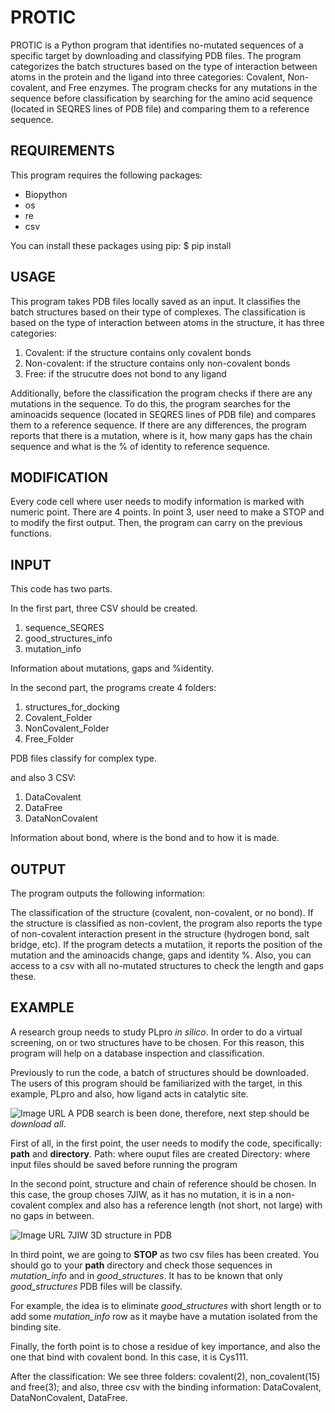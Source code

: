 # PROTIC

PROTIC is a Python program that identifies no-mutated sequences of a specific target by downloading and classifying PDB files. The program categorizes the batch structures based on the type of interaction between atoms in the protein and the ligand into three categories: Covalent, Non-covalent, and Free enzymes. The program checks for any mutations in the sequence before classification by searching for the amino acid sequence (located in SEQRES lines of PDB file) and comparing them to a reference sequence.

## REQUIREMENTS
This program requires the following packages:
- Biopython
- os
- re
- csv

You can install these packages using pip:
    $ pip install <library>

## USAGE
This program takes PDB files locally saved as an input. It classifies the batch structures based on their type of complexes. The classification is based on the type of interaction between atoms in the structure, it has three categories:

1. Covalent: if the structure contains only covalent bonds
2. Non-covalent: if the structure contains only non-covalent bonds
3. Free: if the strucutre does not bond to any ligand

Additionally, before the classification the program checks if there are any mutations in the sequence. To do this, the program searches for the aminoacids sequence (located in SEQRES lines of PDB file) and compares them to a reference sequence. If there are any differences, the program reports that there is a mutation, where is it, how many gaps has the chain sequence and what is the % of identity to reference sequence.

## MODIFICATION

Every code cell where user needs to modify information is marked with numeric point. There are 4 points. In point 3, user need to make a STOP and to modify the first output. Then, the program can carry on the previous functions.

## INPUT
This code has two parts. 

In the first part, three CSV should be created. 
1. sequence_SEQRES
2. good_structures_info
3. mutation_info

Information about mutations, gaps and %identity.

In the second part, the programs create 4 folders:
1. structures_for_docking
2. Covalent_Folder
3. NonCovalent_Folder
4. Free_Folder

PDB files classify for complex type.

and also 3 CSV:
1. DataCovalent
2. DataFree
3. DataNonCovalent

Information about bond, where is the bond and to how it is made.

## OUTPUT
The program outputs the following information:

The classification of the structure (covalent, non-covalent, or no bond).
If the structure is classified as non-covlent, the program also reports the type of non-covalent interaction present in the structure (hydrogen bond, salt bridge, etc). 
If the program detects a mutatiion, it reports the position of the mutation and the aminoacids change, gaps and identity %. Also, you can access to a csv with all no-mutated structures to check the length and gaps these.

## EXAMPLE
A research group needs to study PLpro *in silico*. In order to do a virtual screening, on or two structures have to be chosen. For this reason, this program will help on a database inspection and classification. 

Previously to run the code, a batch of structures should be downloaded. The users of this program should be familiarized with the target, in this example, PLpro and also, how ligand acts in catalytic site. 

![Image URL](/home/ariadna/PROTIC/image_documentation/PDB_webpage.png)
A PDB search is been done, therefore, next step should be *download all*.

First of all, in the first point, the user needs to modify the code, specifically: **path** and **directory**. 
Path: where ouput files are created
Directory: where input files should be saved before running the program

In the second point, structure and chain of reference should be chosen. In this case, the group choses 7JIW, as it has no mutation, it is in a non-covalent complex and also has a reference length (not short, not large) with no gaps in between.

![Image URL](/home/ariadna/PROTIC/image_documentation/7jiw_assembly-1.jpeg)
7JIW 3D structure in PDB

In third point, we are going to **STOP** as two csv files has been created. You should go to your **path** directory and check those sequences in *mutation_info* and in *good_structures*. It has to be known that only *good_structures* PDB files will be classify.

For example, the idea is to eliminate *good_structures* with short length or to add some *mutation_info* row as it maybe have a mutation isolated from the binding site.

Finally, the forth point is to chose a residue of key importance, and also the one that bind with covalent bond. In this case, it is Cys111.

After the classification:
We see three folders: covalent(2), non_covalent(15) and free(3); and also, three csv with the binding information: DataCovalent, DataNonCovalent, DataFree.

